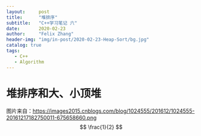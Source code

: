 ```yaml
---
layout:     post
title:      "堆排序"
subtitle:   "C++学习笔记 六"
date:       2020-02-23
author:     "Felix Zhang"
header-img: "img/in-post/2020-02-23-Heap-Sort/bg.jpg"
catalog: true
tags:
   - C++
   - Algorithm
---
```


# 堆排序和大、小顶堆

图片来自：https://images2015.cnblogs.com/blog/1024555/201612/1024555-20161217182750011-675658660.png
$$
\frac{1}{2}
$$
